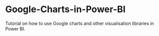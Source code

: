 # Google-Charts-in-Power-BI
Tutorial on how to use Google charts and other visualisation libraries in Power BI.
